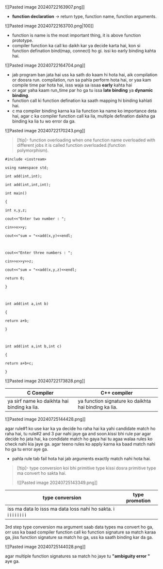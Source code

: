 
![[Pasted image 20240722163907.png]]

- **function declaration** -> return type, function name, function arguments.

![[Pasted image 20240722163700.png|100]]

- function is name is the most important thing, it is above function prototype.
- compiler function ka call ko daikh kar ya decide karta hai, kon si function defination bind(map, connect) ho gi. issi ko early binding kahta hai.

![[Pasted image 20240722164704.png]]

- jab program ban jata hai uss ka sath do kaam hi hota hai, aik compilation or doosra run. compilation, run sa pahla perform hota hai, or yaa kam compile time par hota hai, isss waja sa issaa **early** kahta hai
- or agar yaha kaam run_time par ho ga tu issa **late binding**  ya **dynamic binding**.
- function call ki function defination ka saath mapping hi binding kahlati hai.
- c ma compiler binding karna ka lia function ka name ko importance deta hai, agar c ka compiler function call ka lia, multiple defination daikha ga binding ka lia tu wo error da ga.

![[Pasted image 20240722170243.png]]


>[!tip]- function overloading
>when one function name overloaded with different jobs it is called function overloaded.(function polymorphism).

```
#include <iostream>

using namespace std;

int add(int,int);

int add(int,int,int);

int main()

{

int x,y,z;

cout<<"Enter two number : ";

cin>>x>>y;

cout<<"sum = "<<add(x,y)<<endl;

  

cout<<"Enter three numbers : ";

cin>>x>>y>>z;

cout<<"sum = "<<add(x,y,z)<<endl;

return 0;

}

  

int add(int a,int b)

{

return a+b;

}

  

int add(int a,int b,int c)

{

return a+b+c;

}
```

![[Pasted image 20240722173828.png]]

| C Compiler                                  | C++ compiler                                         |
| ------------------------------------------- | ---------------------------------------------------- |
| ya sirf name ko daikhta hai binding ka lia. | ya function signature ko daikhta hai binding ka lia. |


![[Pasted image 20240725144428.png]]

agar rule#1 ko use kar ka ya decide ho raha hai ka yahi candidate match ho raha hai, tu rule#2 and 3 par nahi jaye ga and soon.kissi bhi rule par agar decide ho jata hai, ka condidate match ho gaya hai tu agaa walaa rules ko check nahi kia jaye ga. agar teeno rules ko apply karna ka baad match nahi ho ga tu error aye ga.

- pahla rule tab fail hota hai jab arguments exactly match nahi hota hai.

>[!tip]- type conversion
>koi bhi primitive type kissi dosra primitive type ma convert ho sakta hai.
>
>![[Pasted image 20240725143349.png]]

| type conversion                | type promotion                             |
| ------------------------------ | --------------------------------- |
| iss ma data lo isss ma data loss nahi ho sakta.  i  i  i  i  i  i  i  i  i  |

3rd step type conversion ma argument saab data types ma convert ho ga, orr uss ka baad compiler function call ko function signature sa match karaa ga, jiss function signature sa match ho ga, uss ka saath binding kar da ga. 

![[Pasted image 20240725144028.png]]

agar multiple function signatures sa match ho jaye tu **"ambiguity error "** aye ga.